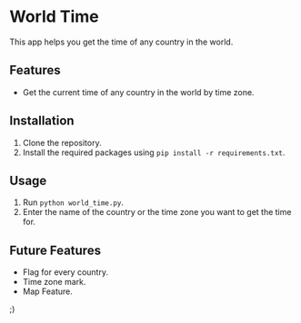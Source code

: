 
# World Time

This app helps you get the time of any country in the world.

## Features

- Get the current time of any country in the world by time zone.

## Installation

1. Clone the repository.
2. Install the required packages using `pip install -r requirements.txt`.

## Usage

1. Run `python world_time.py`.
2. Enter the name of the country or the time zone you want to get the time for.

## Future Features

- Flag for every country.
- Time zone mark.
- Map Feature.

 ;)

